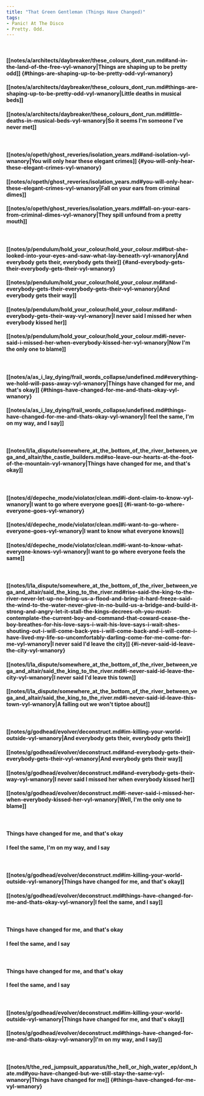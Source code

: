 ```yaml
---
title: "That Green Gentleman (Things Have Changed)"
tags:
- Panic! At The Disco
- Pretty. Odd.
---
```

&nbsp;
#### [[notes/a/architects/daybreaker/these_colours_dont_run.md#and-in-the-land-of-the-free-vyl-wnanory|Things are shaping up to be pretty odd]] {#things-are-shaping-up-to-be-pretty-odd-vyl-wnanory}
#### [[notes/a/architects/daybreaker/these_colours_dont_run.md#things-are-shaping-up-to-be-pretty-odd-vyl-wnanory|Little deaths in musical beds]]
#### [[notes/a/architects/daybreaker/these_colours_dont_run.md#little-deaths-in-musical-beds-vyl-wnanory|So it seems I'm someone I've never met]]
&nbsp;
#### [[notes/o/opeth/ghost_reveries/isolation_years.md#and-isolation-vyl-wnanory|You will only hear these elegant crimes]] {#you-will-only-hear-these-elegant-crimes-vyl-wnanory}
#### [[notes/o/opeth/ghost_reveries/isolation_years.md#you-will-only-hear-these-elegant-crimes-vyl-wnanory|Fall on your ears from criminal dimes]]
#### [[notes/o/opeth/ghost_reveries/isolation_years.md#fall-on-your-ears-from-criminal-dimes-vyl-wnanory|They spill unfound from a pretty mouth]]
&nbsp;
#### [[notes/p/pendulum/hold_your_colour/hold_your_colour.md#but-she-looked-into-your-eyes-and-saw-what-lay-beneath-vyl-wnanory|And everybody gets their, everybody gets their]] {#and-everybody-gets-their-everybody-gets-their-vyl-wnanory}
#### [[notes/p/pendulum/hold_your_colour/hold_your_colour.md#and-everybody-gets-their-everybody-gets-their-vyl-wnanory|And everybody gets their way]]
#### [[notes/p/pendulum/hold_your_colour/hold_your_colour.md#and-everybody-gets-their-way-vyl-wnanory|I never said I missed her when everybody kissed her]]
#### [[notes/p/pendulum/hold_your_colour/hold_your_colour.md#i-never-said-i-missed-her-when-everybody-kissed-her-vyl-wnanory|Now I'm the only one to blame]]
&nbsp;
#### [[notes/a/as_i_lay_dying/frail_words_collapse/undefined.md#everything-we-hold-will-pass-away-vyl-wnanory|Things have changed for me, and that's okay]] {#things-have-changed-for-me-and-thats-okay-vyl-wnanory}
#### [[notes/a/as_i_lay_dying/frail_words_collapse/undefined.md#things-have-changed-for-me-and-thats-okay-vyl-wnanory|I feel the same, I'm on my way, and I say]]
&nbsp;
#### [[notes/l/la_dispute/somewhere_at_the_bottom_of_the_river_between_vega_and_altair/the_castle_builders.md#so-leave-our-hearts-at-the-foot-of-the-mountain-vyl-wnanory|Things have changed for me, and that's okay]]
&nbsp;
#### [[notes/d/depeche_mode/violator/clean.md#i-dont-claim-to-know-vyl-wnanory|I want to go where everyone goes]] {#i-want-to-go-where-everyone-goes-vyl-wnanory}
#### [[notes/d/depeche_mode/violator/clean.md#i-want-to-go-where-everyone-goes-vyl-wnanory|I want to know what everyone knows]]
#### [[notes/d/depeche_mode/violator/clean.md#i-want-to-know-what-everyone-knows-vyl-wnanory|I want to go where everyone feels the same]]
&nbsp;
#### [[notes/l/la_dispute/somewhere_at_the_bottom_of_the_river_between_vega_and_altair/said_the_king_to_the_river.md#rise-said-the-king-to-the-river-never-let-up-no-bring-us-a-flood-and-bring-it-hard-freeze-said-the-wind-to-the-water-never-give-in-no-build-us-a-bridge-and-build-it-strong-and-angry-let-it-stall-the-kings-decrees-oh-you-must-contemplate-the-current-boy-and-command-that-coward-cease-the-boy-breathes-for-his-love-says-i-wait-his-love-says-i-wait-shes-shouting-out-i-will-come-back-yes-i-will-come-back-and-i-will-come-i-have-lived-my-life-so-uncomfortably-darling-come-for-me-come-for-me-vyl-wnanory|I never said I'd leave the city]] {#i-never-said-id-leave-the-city-vyl-wnanory}
#### [[notes/l/la_dispute/somewhere_at_the_bottom_of_the_river_between_vega_and_altair/said_the_king_to_the_river.md#i-never-said-id-leave-the-city-vyl-wnanory|I never said I'd leave this town]]
#### [[notes/l/la_dispute/somewhere_at_the_bottom_of_the_river_between_vega_and_altair/said_the_king_to_the_river.md#i-never-said-id-leave-this-town-vyl-wnanory|A falling out we won't tiptoe about]]
&nbsp;
#### [[notes/g/godhead/evolver/deconstruct.md#im-killing-your-world-outside-vyl-wnanory|And everybody gets their, everybody gets their]]
#### [[notes/g/godhead/evolver/deconstruct.md#and-everybody-gets-their-everybody-gets-their-vyl-wnanory|And everybody gets their way]]
#### [[notes/g/godhead/evolver/deconstruct.md#and-everybody-gets-their-way-vyl-wnanory|I never said I missed her when everybody kissed her]]
#### [[notes/g/godhead/evolver/deconstruct.md#i-never-said-i-missed-her-when-everybody-kissed-her-vyl-wnanory|Well, I'm the only one to blame]]
&nbsp;
#### Things have changed for me, and that's okay
#### I feel the same, I'm on my way, and I say
&nbsp;
#### [[notes/g/godhead/evolver/deconstruct.md#im-killing-your-world-outside-vyl-wnanory|Things have changed for me, and that's okay]]
#### [[notes/g/godhead/evolver/deconstruct.md#things-have-changed-for-me-and-thats-okay-vyl-wnanory|I feel the same, and I say]]
&nbsp;
#### Things have changed for me, and that's okay
#### I feel the same, and I say
&nbsp;
#### Things have changed for me, and that's okay
#### I feel the same, and I say
&nbsp;
#### [[notes/g/godhead/evolver/deconstruct.md#im-killing-your-world-outside-vyl-wnanory|Things have changed for me, and that's okay]]
#### [[notes/g/godhead/evolver/deconstruct.md#things-have-changed-for-me-and-thats-okay-vyl-wnanory|I'm on my way, and I say]]
&nbsp;
#### [[notes/t/the_red_jumpsuit_apparatus/the_hell_or_high_water_ep/dont_hate.md#you-have-changed-but-we-still-stay-the-same-vyl-wnanory|Things have changed for me]] {#things-have-changed-for-me-vyl-wnanory}
